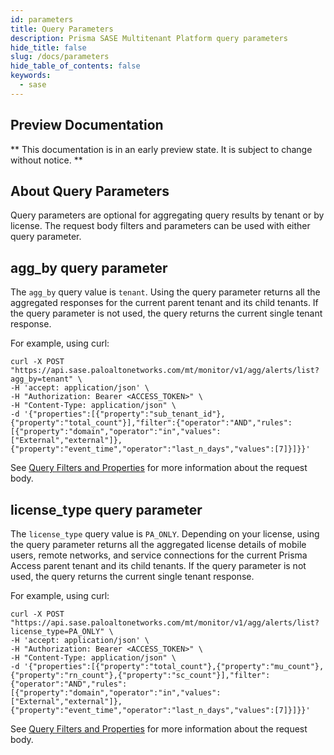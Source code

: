 ```yaml
---
id: parameters
title: Query Parameters
description: Prisma SASE Multitenant Platform query parameters
hide_title: false
slug: /docs/parameters
hide_table_of_contents: false
keywords:
  - sase
---
```

<head>
  <meta name="robots" content="noindex"/>
</head>

## Preview Documentation

** This documentation is in an early preview state. It is subject to change without notice. **

## About Query Parameters

Query parameters are optional for aggregating query results by tenant or by license. The request body filters and parameters can be used with either query parameter. 

## agg_by query parameter

The `agg_by` query value is `tenant`. Using the query parameter returns all the aggregated responses for the current parent tenant and its child tenants. If the query parameter is not used, the query returns the current single tenant response.

For example, using curl:

    curl -X POST "https://api.sase.paloaltonetworks.com/mt/monitor/v1/agg/alerts/list?agg_by=tenant" \
    -H 'accept: application/json' \
    -H "Authorization: Bearer <ACCESS_TOKEN>" \
    -H "Content-Type: application/json" \
    -d '{"properties":[{"property":"sub_tenant_id"},{"property":"total_count"}],"filter":{"operator":"AND","rules":[{"property":"domain","operator":"in","values":["External","external"]},{"property":"event_time","operator":"last_n_days","values":[7]}]}}'

See [Query Filters and Properties](/sase/docs/filters) for more information about the request body.

## license_type query parameter

The `license_type` query value is `PA_ONLY`. Depending on your license, using the query parameter returns all the aggregated license details of mobile users, remote networks, and service connections for the current Prisma Access parent tenant and its child tenants. If the query parameter is not used, the query returns the current single tenant response.

For example, using curl:

    curl -X POST "https://api.sase.paloaltonetworks.com/mt/monitor/v1/agg/alerts/list?license_type=PA_ONLY" \
    -H 'accept: application/json' \
    -H "Authorization: Bearer <ACCESS_TOKEN>" \
    -H "Content-Type: application/json" \
    -d '{"properties":[{"property":"total_count"},{"property":"mu_count"},{"property":"rn_count"},{"property":"sc_count"}],"filter":{"operator":"AND","rules":[{"property":"domain","operator":"in","values":["External","external"]},{"property":"event_time","operator":"last_n_days","values":[7]}]}}'

See [Query Filters and Properties](/sase/docs/filters) for more information about the request body.
